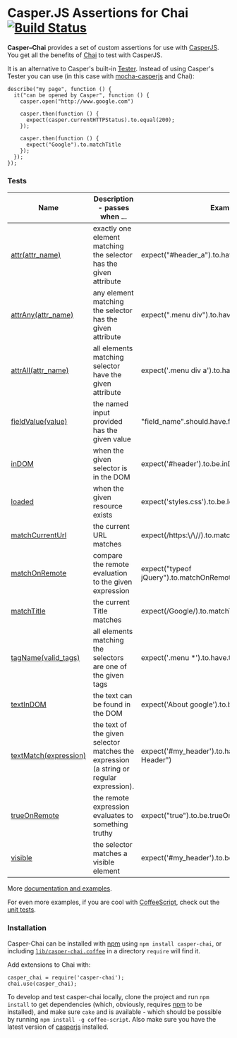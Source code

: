 # Casper.JS Assertions for Chai [![Build Status](https://secure.travis-ci.org/brianmhunt/casper-chai.png?branch=master)](https://travis-ci.org/brianmhunt/casper-chai)

**Casper–Chai** provides a set of custom assertions for use with [CasperJS][].
You get all the benefits of [Chai][] to test with CasperJS.

It is an alternative to Casper's built-in [Tester][].  Instead of using
Casper's Tester you can use (in this case with [mocha-casperjs][] and Chai):

    describe("my page", function () {
      it("can be opened by Casper", function () {
        casper.open("http://www.google.com")

        casper.then(function () {
          expect(casper.currentHTTPStatus).to.equal(200);
        });

        casper.then(function () {
          expect("Google").to.matchTitle
        });
      });
    });

### Tests

<table>
  <thead>
    <th>Name</th>
    <th>Description - passes when ...</th>
    <th>Example</th>
  </thead>
  <tbody>
    <tr>
      <td><a href='blob/master/docs/casper-chai.md#attr'>attr(attr_name)</a></td>
      <td>exactly one element matching the selector has the given attribute</td>
      <td>expect("#header_a").to.have.attr('target')</td>
    </tr>
    <tr>
      <td><a href='blob/master/docs/casper-chai.md#attrany'>attrAny(attr_name)</a></td>
      <td>any element matching the selector has the given attribute</td>
      <td>expect(".menu div").to.have.attr('data-bind')</td>
    </tr>
    <tr>
      <td><a href='blob/master/docs/casper-chai.md#attrall'>attrAll(attr_name)</a></td>
      <td>all elements matching selector have the given attribute</td>
      <td>expect('.menu div a').to.have.attr('href')</td>
    </tr>
    <tr>
      <td><a href='blob/master/docs/casper-chai.md#fieldvalue'>fieldValue(value)</a></td>
      <td>the named input provided has the given value</td>
      <td>"field_name".should.have.fieldValue("someValue")</td>
    </tr>
    <tr>
      <td><a href='blob/master/docs/casper-chai.md#indom'>inDOM</a></td>
      <td>when the given selector is in the DOM</td>
      <td>expect('#header').to.be.inDOM</td>
    </tr>
    <tr>
      <td><a href='blob/master/docs/casper-chai.md#loaded'>loaded</a></td>
      <td>when the given resource exists</td>
      <td>expect('styles.css').to.be.loaded</td>
    </tr>
    <tr>
      <td><a href='blob/master/docs/casper-chai.md#matchcurrenturl'>matchCurrentUrl</a></td>
      <td>the current URL matches</td>
      <td>expect(/https:\/\//).to.matchCurrentUrl
    </tr>
    <tr>
      <td><a href='blob/master/docs/casper-chai.md#matchonremote'>matchOnRemote</a></td>
      <td>compare the remote evaluation to the given expression</td>
      <td>expect("typeof jQuery").to.matchOnRemote('undefined')</td>
    </tr>
    <tr>
      <td><a href='blob/master/docs/casper-chai.md#matchtitle'>matchTitle</a></td>
      <td>the current Title matches</td>
      <td>expect(/Google/).to.matchTitle</td>
    </tr>
    <tr>
      <td><a href='blob/master/docs/casper-chai.md#tagname'>tagName(valid_tags)</a></td>
      <td>all elements matching the selectors are one of the given tags</td>
      <td>expect('.menu *').to.have.tagName(['div', 'span'])</td>
    </tr>
    <tr>
      <td><a href='blob/master/docs/casper-chai.md#textindom'>textInDOM</a></td>
      <td>the text can be found in the DOM</td>
      <td>expect('About google').to.be.textInDOM</td>
    </tr>
    <tr>
      <td><a href='blob/master/docs/casper-chai.md#textmatch'>textMatch(expression)</a></td>
      <td>
        the text of the given selector matches the expression (a string or regular expression).
      </td>
      <td>expect('#my_header').to.have.textMatch("My Header")</td>
    </tr>
    <tr>
      <td><a href='blob/master/docs/casper-chai.md#trueonremote'>trueOnRemote</a></td>
      <td>the remote expression evaluates to something truthy</td>
      <td>expect("true").to.be.trueOnRemote</td>
    </tr>
    <tr>
      <td><a href='blob/master/docs/casper-chai.md#visible'>visible</a></td>
      <td>the selector matches a visible element</td>
      <td>expect('#my_header').to.be.visible</td>
    </tr>
  </tbody>
</table>

More [documentation and examples](https://github.com/brianmhunt/casper-chai/blob/master/docs/casper-chai.md).

For even more examples, if you are cool with
[CoffeeScript](http://coffeescript.org/), check out the [unit
tests](https://github.com/brianmhunt/casper-chai/blob/master/test/common.coffee).


### Installation

Casper-Chai can be installed with [npm][] using `npm install casper-chai`, or
including
[`lib/casper-chai.coffee`](https://raw.github.com/brianmhunt/casper-chai/master/lib/casper-chai.coffee)
in a directory `require` will find it.

Add extensions to Chai with:

    casper_chai = require('casper-chai');
    chai.use(casper_chai);

To develop and test casper-chai locally, clone the project and run `npm install` to get dependencies
(which, obviously, requires [npm][] to be installed), and make sure `cake` and is
available - which should be possible by running `npm install -g coffee-script`. Also make sure you have the latest version of [casperjs][] installed.

[CasperJS]: http://casperjs.org/
[Chai]: http://chaijs.com/
[Mocha]: http://visionmedia.github.com/mocha/
[mocha-casperjs]: http://github.com/nathanboktae/mocha-casperjs
[npm]: https://npmjs.org/
[Tester]: http://casperjs.org/api.html#tester

